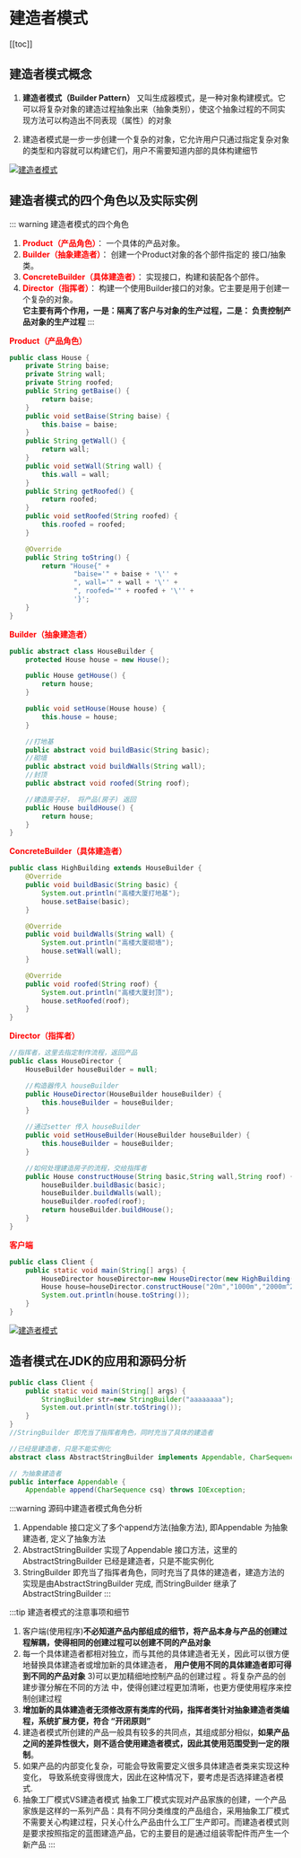 # 建造者模式
[[toc]]
## 建造者模式概念

1. **建造者模式（Builder Pattern）** 又叫生成器模式，是一种对象构建模式。它可以将复杂对象的建造过程抽象出来（抽象类别），使这个抽象过程的不同实现方法可以构造出不同表现（属性）的对象  

2. 建造者模式是一步一步创建一个复杂的对象，它允许用户只通过指定复杂对象的类型和内容就可以构建它们，用户不需要知道内部的具体构建细节  


<a data-fancybox title="建造者模式" href="./image/builderPattern.jpg">![建造者模式](./image/builderPattern.jpg)</a>


## 建造者模式的四个角色以及实际实例
::: warning 建造者模式的四个角色
1. <font color='red'><strong>Product（产品角色）</strong></font>： 一个具体的产品对象。
2. <font color='red'><strong>Builder（抽象建造者）</strong></font>： 创建一个Product对象的各个部件指定的 接口/抽象类。
3. <font color='red'><strong>ConcreteBuilder（具体建造者）</strong></font>： 实现接口，构建和装配各个部件。
4. <font color='red'><strong>Director（指挥者）</strong></font>： 构建一个使用Builder接口的对象。它主要是用于创建一个复杂的对象。  
**它主要有两个作用，一是：隔离了客户与对象的生产过程，二是： 负责控制产品对象的生产过程**
:::

<font color='red'><strong>Product（产品角色）</strong></font>

```java
public class House {
    private String baise;
    private String wall;
    private String roofed;
    public String getBaise() {
        return baise;
    }
    public void setBaise(String baise) {
        this.baise = baise;
    }
    public String getWall() {
        return wall;
    }
    public void setWall(String wall) {
        this.wall = wall;
    }
    public String getRoofed() {
        return roofed;
    }
    public void setRoofed(String roofed) {
        this.roofed = roofed;
    }

    @Override
    public String toString() {
        return "House{" +
                "baise='" + baise + '\'' +
                ", wall='" + wall + '\'' +
                ", roofed='" + roofed + '\'' +
                '}';
    }
}
```

<font color='red'><strong>Builder（抽象建造者）</strong></font>

```java
public abstract class HouseBuilder {
    protected House house = new House();

    public House getHouse() {
        return house;
    }

    public void setHouse(House house) {
        this.house = house;
    }

    //打地基
    public abstract void buildBasic(String basic);
    //砌墙
    public abstract void buildWalls(String wall);
    //封顶
    public abstract void roofed(String roof);

    //建造房子好， 将产品(房子) 返回
    public House buildHouse() {
        return house;
    }
}
```
<font color='red'><strong>ConcreteBuilder（具体建造者）</strong></font>

```java
public class HighBuilding extends HouseBuilder {
    @Override
    public void buildBasic(String basic) {
        System.out.println("高楼大厦打地基");
        house.setBaise(basic);
    }

    @Override
    public void buildWalls(String wall) {
        System.out.println("高楼大厦砌墙");
        house.setWall(wall);
    }

    @Override
    public void roofed(String roof) {
        System.out.println("高楼大厦封顶");
        house.setRoofed(roof);
    }
}
```

<font color='red'><strong>Director（指挥者）</strong></font>

```java
//指挥者，这里去指定制作流程，返回产品
public class HouseDirector {
    HouseBuilder houseBuilder = null;

    //构造器传入 houseBuilder
    public HouseDirector(HouseBuilder houseBuilder) {
        this.houseBuilder = houseBuilder;
    }

    //通过setter 传入 houseBuilder
    public void setHouseBuilder(HouseBuilder houseBuilder) {
        this.houseBuilder = houseBuilder;
    }

    //如何处理建造房子的流程，交给指挥者
    public House constructHouse(String basic,String wall,String roof) {
        houseBuilder.buildBasic(basic);
        houseBuilder.buildWalls(wall);
        houseBuilder.roofed(roof);
        return houseBuilder.buildHouse();
    }
}
```
<font color='red'><strong>客户端</strong></font>

```java
public class Client {
    public static void main(String[] args) {
        HouseDirector houseDirector=new HouseDirector(new HighBuilding());
        House house=houseDirector.constructHouse("20m","1000m","2000m^2");
        System.out.println(house.toString());
    }
}
```
<a data-fancybox title="建造者模式" href="./image/builderPattern2.jpg">![建造者模式](./image/builderPattern2.jpg)</a>

## 造者模式在JDK的应用和源码分析

```java
public class Client {
    public static void main(String[] args) {
        StringBuilder str=new StringBuilder("aaaaaaaa");
        System.out.println(str.toString());
    }
}
//StringBuilder 即充当了指挥者角色，同时充当了具体的建造者

//已经是建造者，只是不能实例化
abstract class AbstractStringBuilder implements Appendable, CharSequence {

// 为抽象建造者
public interface Appendable {
    Appendable append(CharSequence csq) throws IOException;
```

:::warning 源码中建造者模式角色分析
1. Appendable 接口定义了多个append方法(抽象方法), 即Appendable 为抽象建造者, 定义了抽象方法
2. AbstractStringBuilder 实现了Appendable 接口方法，这里的AbstractStringBuilder 已经是建造者，只是不能实例化
3. StringBuilder 即充当了指挥者角色，同时充当了具体的建造者，建造方法的实现是由AbstractStringBuilder 完成, 而StringBuilder 继承了AbstractStringBuilder
:::

:::tip 建造者模式的注意事项和细节
1. 客户端(使用程序)<strong>不必知道产品内部组成的细节，将产品本身与产品的创建过程解耦，使得相同的创建过程可以创建不同的产品对象</strong>
2. 每一个具体建造者都相对独立，而与其他的具体建造者无关，因此可以很方便地替换具体建造者或增加新的具体建造者， <strong>用户使用不同的具体建造者即可得到不同的产品对象</strong>
3)可以更加精细地控制产品的创建过程 。将复杂产品的创建步骤分解在不同的方法
中，使得创建过程更加清晰，也更方便使用程序来控制创建过程
4. <strong>增加新的具体建造者无须修改原有类库的代码，指挥者类针对抽象建造者类编程，系统扩展方便，符合 “开闭原则”</strong>
5. 建造者模式所创建的产品一般具有较多的共同点，其组成部分相似，<strong>如果产品之间的差异性很大，则不适合使用建造者模式，因此其使用范围受到一定的限制</strong>。
6. 如果产品的内部变化复杂，可能会导致需要定义很多具体建造者类来实现这种变化， 导致系统变得很庞大，因此在这种情况下，要考虑是否选择建造者模式.
7. 抽象工厂模式VS建造者模式 
抽象工厂模式实现对产品家族的创建，一个产品家族是这样的一系列产品：具有不同分类维度的产品组合，采用抽象工厂模式不需要关心构建过程，只关心什么产品由什么工厂生产即可。而建造者模式则是要求按照指定的蓝图建造产品，它的主要目的是通过组装零配件而产生一个新产品
:::